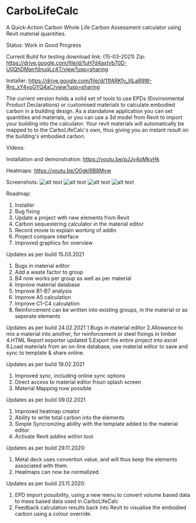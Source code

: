 # CarboLifeCalc
A Quick-Action Carbon Whole Life Carbon Assessment calculator using Revit material quantities.

Status: Work in Good Progress

Current Build for testing download link: (15-03-2021)
Zip:
https://drive.google.com/file/d/1uH7d4axtyb70D-U0QhDMairfdnuqLc4T/view?usp=sharing

Installer:
https://drive.google.com/file/d/11fARKfv_IilLaR9W-Rrg_xY4yoGYQ4aC/view?usp=sharing

The current version holds a solid set of tools to use EPDs (Environmental Product Declarations) or customised materials to calculate embodied carbon in a building design. 
As a standalone application you can set quantities and materials,  or you can use a 3d model from Revit to import your building into the calculator. Your revit materials will automatically be mapped to to the CarboLifeCalc's own, thus giving you an instant result on the building's embodied carbon.

Videos:

Installation and demonstration:
https://youtu.be/pJJy4qMkvHk

Heatmaps:
https://youtu.be/O0gkl9B8Mvw

Screenshots:
![alt text](https://www.davidveld.nl/img/carbocalc/bim1.jpg)
![alt text](https://www.davidveld.nl/img/CarboCalc1.jpg)
![alt text](https://www.davidveld.nl/img/CarboCalc2.jpg)
![alt text](https://www.davidveld.nl/img/CarboCalc3.jpg)

Roadmap:

1. Installer
2. Bug fixing
3. Update a project with new elements from Revit
4. Carbon sequestering calculator in the material editor
5. Record movie to explain working of addin
6. Project compare interface
7. Improved graphics for overview

Updates as per build 15.03.2021
1. Bugs in material editor 
3. Add a waste factor to group
4. B4 now works per group as well as per material
5. Improve material database
6. Improve B1-B7 analysis
7. Improve A5 calculation
8. Improve C1-C4 calculation
9. Reinforcement can be written into existing groups, in the material or as seperate elements

Updates as per build 24.02.2021
1.Bugs in material editor
2.Allowance to mix a material into another, for reinforcement or steel fixings in timber
4.HTML Report exporter updated
5.Export the entire project into excel
6.Load materials from an on-line database, use material editor to save and sync to template & share online. 

Updates as per build 19.02.2021
1. Improved sync, including online sync options
2. Direct access to material editor froun splash screen
3. Material Mapping now possible

Updates as per build 09.02.2021
1. Improved heatmap creator
2. Ability to write total carbon into the elements
3. Simple Syncronizing ability with the template added to the material editor
4. Activate Revit addins within tool.

Updates as per build 29.11.2020:
1. Metal deck uses convertion value, and will thus keep the elements associated with them. 
2. Heatmaps can now be normalized.

Updates as per build 25.11.2020:
1. EPD import possibility, using a new menu to convert volume based data to mass based data used in CarboLifeCalc
2. Feedback calculation results back into Revit to visualise the embodied carbon using a colour override.

